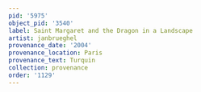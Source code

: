 ```yaml
---
pid: '5975'
object_pid: '3540'
label: Saint Margaret and the Dragon in a Landscape
artist: janbrueghel
provenance_date: '2004'
provenance_location: Paris
provenance_text: Turquin
collection: provenance
order: '1129'
---
```

